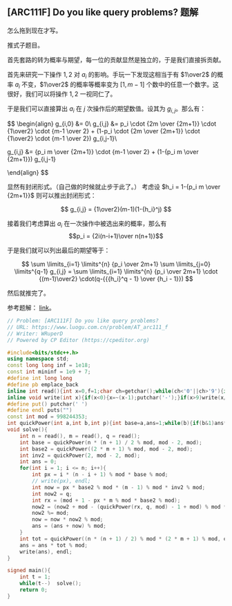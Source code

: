 ## [ARC111F] Do you like query problems? 题解

怎么拖到现在才写。

推式子题目。

首先套路的转为概率与期望，每一位的贡献显然是独立的，于是我们直接拆贡献。

首先来研究一下操作 $1,2$ 对 $a_i$ 的影响。手玩一下发现这相当于有 $1\over2$ 的概率 $a_i$ 不变，$1\over2$ 的概率等概率变为 $[1,m-1]$ 个数中的任意一个数字。这很好，我们可以将操作 $1,2$ 一视同仁了。

于是我们可以直接算出 $a_i$ 在 $j$ 次操作后的期望数值。设其为 $g_{i,j}$。那么有：

$$ 
\begin{align}
 g_{i,0}  &= 0\\
g_{i,j}  &=  p_i \cdot {2m \over {2m+1}} \cdot {1\over2} \cdot {m-1 \over 2} + (1-p_i \cdot {2m \over {2m+1}} \cdot {1\over2} \cdot {m-1 \over 2}) g_{i,j-1}\\

g_{i,j}  &=  {p_i m \over {2m+1}} \cdot {m-1 \over 2} + (1-{p_i m \over {2m+1}}) g_{i,j-1}

\end{align}
$$

显然有封闭形式。（自己做的时候就止步于此了。） 考虑设 $h_i = 1-{p_i m \over {2m+1}}$ 则可以推出封闭形式：

$$
g_{i,j} = {1\over2}(m-1)(1-{h_i}^j)
$$


接着我们考虑算出 $a_i$ 在一次操作中被选出来的概率，那么有 $$p_i = {2i(n-i+1)\over n(n+1)}$$

于是我们就可以列出最后的期望等于：
 
$$
\sum \limits_{i=1} \limits^{n} {p_i \over 2m+1} \sum \limits_{j=0} \limits^{q-1} g_{i,j} = \sum \limits_{i=1} \limits^{n} {p_i \over 2m+1} \cdot {(m-1)\over2} \cdot(q-{{{h_i}^q - 1} \over {h_i - 1}})
$$

然后就推完了。

参考题解： [link](https://www.luogu.com.cn/article/sbkra7zm)。

``` cpp
// Problem: [ARC111F] Do you like query problems?
// URL: https://www.luogu.com.cn/problem/AT_arc111_f
// Writer: WRuperD
// Powered by CP Editor (https://cpeditor.org)

#include<bits/stdc++.h>
using namespace std;
const long long inf = 1e18;
const int mininf = 1e9 + 7;
#define int long long
#define pb emplace_back
inline int read(){int x=0,f=1;char ch=getchar();while(ch<'0'||ch>'9'){if(ch=='-')f=-1;ch=getchar();}while(ch>='0'&&ch<='9'){x=(x<<1)+(x<<3)+(ch^48);ch=getchar();}return x*f;}
inline void write(int x){if(x<0){x=~(x-1);putchar('-');}if(x>9)write(x/10);putchar(x%10+'0');}
#define put() putchar(' ')
#define endl puts("")
const int mod = 998244353;
int quickPower(int a,int b,int p){int base=a,ans=1;while(b){if(b&1)ans*=base,ans%=p;base*=base;base%=p;b>>=1;}return ans;}
void solve(){
	int n = read(), m = read(), q = read();
	int base = quickPower(n * (n + 1) / 2 % mod, mod - 2, mod);
	int base2 = quickPower((2 * m + 1) % mod, mod - 2, mod);
	int inv2 = quickPower(2, mod - 2, mod);
	int ans = 0;
	for(int i = 1; i <= n; i++){
		int px = i * (n - i + 1) % mod * base % mod;
		// write(px), endl;
		int now = px * base2 % mod * (m - 1) % mod * inv2 % mod;
		int now2 = q;
		int rx = (mod + 1 - px * m % mod * base2 % mod);
		now2 = (now2 + mod - (quickPower(rx, q, mod) - 1 + mod) % mod * quickPower((rx - 1 + mod) % mod, mod - 2, mod) % mod);
		now2 %= mod;
		now = now * now2 % mod;
		ans = (ans + now) % mod;
	}
	int tot = quickPower((n * (n + 1) / 2) % mod * (2 * m + 1) % mod, q, mod);
	ans = ans * tot % mod;
	write(ans), endl;
}

signed main(){
	int t = 1;
	while(t--)	solve();
	return 0;
}
```